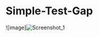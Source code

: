 # Simple-Test-Gap

![image]![Screenshot_1](https://user-images.githubusercontent.com/107684179/185780712-9e5ea136-bcc7-44e4-abd4-83d29ca91a97.png)
